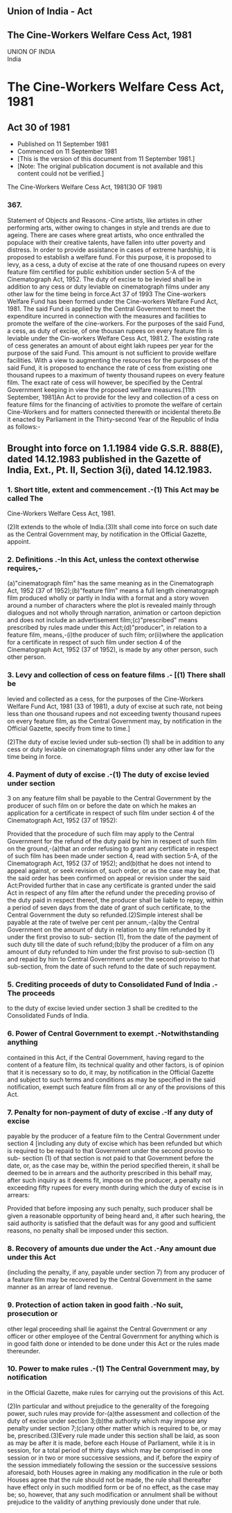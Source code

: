 ## Union of India - Act

## The Cine-Workers Welfare Cess Act, 1981

UNION OF INDIA  
India

# The Cine-Workers Welfare Cess Act, 1981

## Act 30 of 1981

  * Published on 11 September 1981 
  * Commenced on 11 September 1981 
  * [This is the version of this document from 11 September 1981.] 
  * [Note: The original publication document is not available and this content could not be verified.] 

The Cine-Workers Welfare Cess Act, 1981(30 OF 1981)

### 367.

Statement of Objects and Reasons.-Cine artists, like artistes in other
performing arts, wither owing to changes in style and trends are due to
ageing. There are cases where great artists, who once enthralled the populace
with their creative talents, have fallen into utter poverty and distress. In
order to provide assistance in cases of extreme hardship, it is proposed to
establish a welfare fund. For this purpose, it is proposed to levy, as a cess,
a duty of excise at the rate of one thousand rupees on every feature film
certified for public exhibition under section 5-A of the Cinematograph Act,
1952. The duty of excise to be levied shall be in addition to any cess or duty
leviable on cinematograph films under any other law for the time being in
force.Act 37 of 1993 The Cine-workers Welfare Fund has been formed under the
Cine-workers Welfare Fund Act, 1981. The said Fund is applied by the Central
Government to meet the expenditure incurred in connection with the measures
and facilities to promote the welfare of the cine-workers. For the purposes of
the said Fund, a cess, as duty of excise, of one thousan rupees on every
feature film is leviable under the Cin-workers Welfare Cess Act, 1981.2\. The
existing rate of cess generates an amount of about eight lakh rupees per year
for the purpose of the said Fund. This amount is not sufficient to provide
welfare facilities. With a view to augmenting the resources for the purposes
of the said Fund, it is proposed to enchance the rate of cess from existing
one thousand rupees to a maximum of twenty thousand rupees on every feature
film. The exact rate of cess will however, be specified by the Central
Government keeping in view the proposed welfare measures.[11th September,
1981]An Act to provide for the levy and collection of a cess on feature films
for the financing of activities to promote the welfare of certain Cine-Workers
and for matters connected therewith or incidental thereto.Be it enacted by
Parliament in the Thirty-second Year of the Republic of India as follows:-

Brought into force on 1.1.1984 vide G.S.R. 888(E), dated 14.12.1983 published
in the Gazette of India, Ext., Pt. II, Section 3(i), dated 14.12.1983.  
---  
  
### 1. Short title, extent and commencement .-(1) This Act may be called The
Cine-Workers Welfare Cess Act, 1981.

(2)It extends to the whole of India.(3)It shall come into force on such date
as the Central Government may, by notification in the Official Gazette,
appoint.

### 2. Definitions .-In this Act, unless the context otherwise requires,-

(a)"cinematograph film" has the same meaning as in the Cinematograph Act, 1952
(37 of 1952);(b)"feature film" means a full length cinematograph film produced
wholly or partly in India with a format and a story woven around a number of
characters where the plot is revealed mainly through dialogues and not wholly
through narration, animation or cartoon depiction and does not include an
advertisement film;(c)"prescribed" means prescribed by rules made under this
Act;(d)"producer", in relation to a feature film, means,-(i)the producer of
such film; or(ii)where the application for a certificate in respect of such
film under section 4 of the Cinematograph Act, 1952 (37 of 1952), is made by
any other person, such other person.

### 3. Levy and collection of cess on feature films .- [(1) There shall be
levied and collected as a cess, for the purposes of the Cine-Workers Welfare
Fund Act, 1981 (33 of 1981), a duty of excise at such rate, not being less
than one thousand rupees and not exceeding twenty thousand rupees on every
feature film, as the Central Government may, by notification in the Official
Gazette, specify from time to time.]

(2)The duty of excise levied under sub-section (1) shall be in addition to any
cess or duty leviable on cinematograph films under any other law for the time
being in force.

### 4. Payment of duty of excise .-(1) The duty of excise levied under section
3 on any feature film shall be payable to the Central Government by the
producer of such film on or before the date on which he makes an application
for a certificate in respect of such film under section 4 of the Cinematograph
Act, 1952 (37 of 1952):

Provided that the procedure of such film may apply to the Central Government
for the refund of the duty paid by him in respect of such film on the
ground,-(a)that an order refusing to grant any certificate in respect of such
film has been made under section 4, read with section 5-A, of the
Cinematograph Act, 1952 (37 of 1952); and(b)that he does not intend to appeal
against, or seek revision of, such order, or as the case may be, that the said
order has been confirmed on appeal or revision under the said Act:Provided
further that in case any certificate is granted under the said Act in respect
of any film after the refund under the preceding proviso of the duty paid in
respect thereof, the producer shall be liable to repay, within a period of
seven days from the date of grant of such certificate, to the Central
Government the duty so refunded.(2)Simple interest shall be payable at the
rate of twelve per cent per annum,-(a)by the Central Government on the amount
of duty in relation to any film refunded by it under the first proviso to sub-
section (1), from the date of the payment of such duty till the date of such
refund;(b)by the producer of a film on any amount of duty refunded to him
under the first proviso to sub-section (1) and repaid by him to Central
Government under the second proviso to that sub-section, from the date of such
refund to the date of such repayment.

### 5. Crediting proceeds of duty to Consolidated Fund of India .-The proceeds
to the duty of excise levied under section 3 shall be credited to the
Consolidated Funds of India.

### 6. Power of Central Government to exempt .-Notwithstanding anything
contained in this Act, if the Central Government, having regard to the content
of a feature film, its technical quality and other factors, is of opinion that
it is necessary so to do, it may, by notification in the Official Gazette and
subject to such terms and conditions as may be specified in the said
notification, exempt such feature film from all or any of the provisions of
this Act.

### 7. Penalty for non-payment of duty of excise .-If any duty of excise
payable by the producer of a feature film to the Central Government under
section 4 [including any duty of excise which has been refunded but which is
required to be repaid to that Government under the second proviso to sub-
section (1) of that section is not paid to that Government before the date,
or, as the case may be, within the period specified therein, it shall be
deemed to be in arrears and the authority prescribed in this behalf may, after
such inquiry as it deems fit, impose on the producer, a penalty not exceeding
fifty rupees for every month during which the duty of excise is in arrears:

Provided that before imposing any such penalty, such producer shall be given a
reasonable opportunity of being heard and, it after such hearing, the said
authority is satisfied that the default was for any good and sufficient
reasons, no penalty shall be imposed under this section.

### 8. Recovery of amounts due under the Act .-Any amount due under this Act
(including the penalty, if any, payable under section 7) from any producer of
a feature film may be recovered by the Central Government in the same manner
as an arrear of land revenue.

### 9. Protection of action taken in good faith .-No suit, prosecution or
other legal proceeding shall lie against the Central Government or any officer
or other employee of the Central Government for anything which is in good
faith done or intended to be done under this Act or the rules made thereunder.

### 10. Power to make rules .-(1) The Central Government may, by notification
in the Official Gazette, make rules for carrying out the provisions of this
Act.

(2)In particular and without prejudice to the generality of the foregoing
power, such rules may provide for-(a)the assessment and collection of the duty
of excise under section 3;(b)the authority which may impose any penalty under
section 7;(c)any other matter which is required to be, or may be,
prescribed.(3)Every rule made under this section shall be laid, as soon as may
be after it is made, before each House of Parliament, while it is in session,
for a total period of thirty days which may be comprised in one session or in
two or more successive sessions, and if, before the expiry of the session
immediately following the session or the successive sessions aforesaid, both
Houses agree in making any modification in the rule or both Houses agree that
the rule should not be made, the rule shall thereafter have effect only in
such modified form or be of no effect, as the case may be; so, however, that
any such modification or annulment shall be without prejudice to the validity
of anything previously done under that rule.

